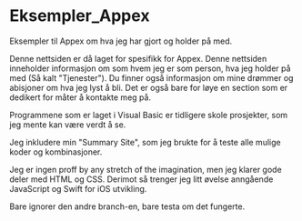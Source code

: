 # Eksempler_Appex
Eksempler til Appex om hva jeg har gjort og holder på med.

Denne nettsiden er då laget for spesifikk for Appex. Denne nettsiden inneholder informasjon om som hvem jeg er som person, hva jeg holder på med (Så kalt "Tjenester"). Du finner også informasjon om mine drømmer og abisjoner om hva jeg lyst å bli. Det er også bare for løye en section som er dedikert for måter å kontakte meg på.

Programmene som er laget i Visual Basic er tidligere skole prosjekter, som jeg mente kan være verdt å se.

Jeg inkludere min "Summary Site", som jeg brukte for å teste alle mulige koder og kombinasjoner.

Jeg er ingen proff by any stretch of the imagination, men jeg klarer gode deler med HTML og CSS. Derimot så trenger jeg litt øvelse anngående JavaScript og Swift for iOS utvikling.

Bare ignorer den andre branch-en, bare testa om det fungerte.
